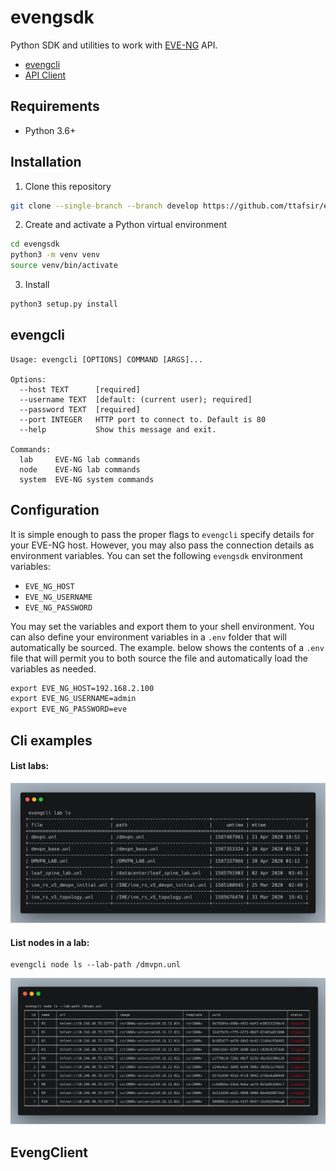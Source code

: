 # evengsdk

Python SDK and utilities to work with [EVE-NG](https://www.eve-ng.net/) API.

* [evengcli](#evengcli)
* [API Client](#EvengClient)

## Requirements

* Python 3.6+

## Installation

1. Clone this repository

```sh
git clone --single-branch --branch develop https://github.com/ttafsir/evengsdk
```

2. Create and activate a Python virtual environment

```sh
cd evengsdk
python3 -m venv venv
source venv/bin/activate
```

3. Install

```sh
python3 setup.py install
```

## evengcli

```
Usage: evengcli [OPTIONS] COMMAND [ARGS]...

Options:
  --host TEXT      [required]
  --username TEXT  [default: (current user); required]
  --password TEXT  [required]
  --port INTEGER   HTTP port to connect to. Default is 80
  --help           Show this message and exit.

Commands:
  lab     EVE-NG lab commands
  node    EVE-NG lab commands
  system  EVE-NG system commands
```

## Configuration

It is simple enough to pass the proper flags to `evengcli` specify details for your EVE-NG host. However, you may also pass the connection details as environment variables. You can set the following `evengsdk` environment variables:

* `EVE_NG_HOST`
* `EVE_NG_USERNAME`
* `EVE_NG_PASSWORD`

You may set the variables and export them to your shell environment. You can also define your environment variables in a `.env` folder that will automatically be sourced. The example. below shows the contents of a `.env`  file that will permit you to both source the file and automatically load the variables as needed.

```txt
export EVE_NG_HOST=192.168.2.100
export EVE_NG_USERNAME=admin
export EVE_NG_PASSWORD=eve
```



## Cli examples

#### List labs: 

![](./docs/img/cli_lab_ls.png)



#### List nodes in a lab: 

```
evengcli node ls --lab-path /dmvpn.unl
```

![](./docs/img/cli_node_ls.png)



## EvengClient